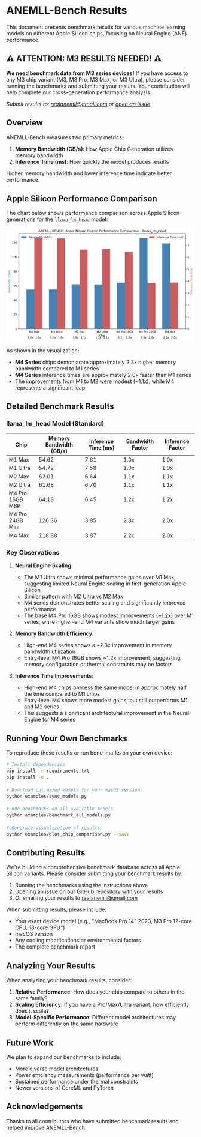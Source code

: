 # ANEMLL-Bench Results

This document presents benchmark results for various machine learning models on different Apple Silicon chips, focusing on Neural Engine (ANE) performance.

## ⚠️ ATTENTION: M3 RESULTS NEEDED! ⚠️

**We need benchmark data from M3 series devices!** If you have access to any M3 chip variant (M3, M3 Pro, M3 Max, or M3 Ultra), please consider running the benchmarks and submitting your results. Your contribution will help complete our cross-generation performance analysis.

*Submit results to: [realanemll@gmail.com](mailto:realanemll@gmail.com) or [open an issue](https://github.com/Anemll/anemll-bench/issues/new)*

## Overview

ANEMLL-Bench measures two primary metrics:
1. **Memory Bandwidth (GB/s)**: How Apple Chip Generation utilizes memory bandwidth
2. **Inference Time (ms)**: How quickly the model produces results

Higher memory bandwidth and lower inference time indicate better performance.

## Apple Silicon Performance Comparison

The chart below shows performance comparison across Apple Silicon generations for the `llama_lm_head` model:

![Apple Silicon Performance Comparison](./reports/chip_comparison_llama_lm_head.png)

As shown in the visualization:
- **M4 Series** chips demonstrate approximately 2.3x higher memory bandwidth compared to M1 series
- **M4 Series** inference times are approximately 2.0x faster than M1 series
- The improvements from M1 to M2 were modest (~1.1x), while M4 represents a significant leap

## Detailed Benchmark Results

### llama_lm_head Model (Standard)

| Chip | Memory Bandwidth (GB/s) | Inference Time (ms) | Bandwidth Factor | Inference Factor |
|------|------------------------|---------------------|------------------|------------------|
| M1 Max | 54.62 | 7.61 | 1.0x | 1.0x |
| M1 Ultra | 54.72 | 7.58 | 1.0x | 1.0x |
| M2 Max | 62.01 | 6.64 | 1.1x | 1.1x |
| M2 Ultra | 61.68 | 6.70 | 1.1x | 1.1x |
| M4 Pro 16GB MBP  | 64.18 | 6.45 | 1.2x | 1.2x |
| M4 Pro 24GB Mini| 126.36 | 3.85 | 2.3x | 2.0x |
| M4 Max | 118.88 | 3.87 | 2.2x | 2.0x |

### Key Observations

1. **Neural Engine Scaling**:
   - The M1 Ultra shows minimal performance gains over M1 Max, suggesting limited Neural Engine scaling in first-generation Apple Silicon
   - Similar pattern with M2 Ultra vs M2 Max
   - M4 series demonstrates better scaling and significantly improved performance
   - The base M4 Pro 16GB shows modest improvements (~1.2x) over M1 series, while higher-end M4 variants show much larger gains

2. **Memory Bandwidth Efficiency**:
   - High-end M4 series shows a ~2.3x improvement in memory bandwidth utilization
   - Entry-level M4 Pro 16GB shows ~1.2x improvement, suggesting memory configuration or thermal constraints may be factors

3. **Inference Time Improvements**:
   - High-end M4 chips process the same model in approximately half the time compared to M1 chips
   - Entry-level M4 shows more modest gains, but still outperforms M1 and M2 series
   - This suggests a significant architectural improvement in the Neural Engine for M4 series

## Running Your Own Benchmarks

To reproduce these results or run benchmarks on your own device:

```bash
# Install dependencies
pip install -r requirements.txt
pip install -e .

# Download optimized models for your macOS version
python examples/sync_models.py

# Run benchmarks on all available models
python examples/benchmark_all_models.py

# Generate visualization of results
python examples/plot_chip_comparison.py --save
```

## Contributing Results

We're building a comprehensive benchmark database across all Apple Silicon variants. Please consider submitting your benchmark results by:

1. Running the benchmarks using the instructions above
2. Opening an issue on our GitHub repository with your results
3. Or emailing your results to realanemll@gmail.com

When submitting results, please include:
- Your exact device model (e.g., "MacBook Pro 14" 2023, M3 Pro 12-core CPU, 18-core GPU")
- macOS version
- Any cooling modifications or environmental factors
- The complete benchmark report

## Analyzing Your Results

When analyzing your benchmark results, consider:

1. **Relative Performance**: How does your chip compare to others in the same family?
2. **Scaling Efficiency**: If you have a Pro/Max/Ultra variant, how efficiently does it scale?
3. **Model-Specific Performance**: Different model architectures may perform differently on the same hardware

## Future Work

We plan to expand our benchmarks to include:
- More diverse model architectures
- Power efficiency measurements (performance per watt)
- Sustained performance under thermal constraints
- Newer versions of CoreML and PyTorch

## Acknowledgements

Thanks to all contributors who have submitted benchmark results and helped improve ANEMLL-Bench. 
